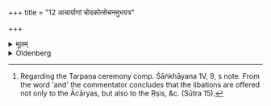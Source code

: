 +++
title = "12 आचार्याणां चोदकोत्सेचनमुभयत्र"

+++

<details><summary>मूलम्</summary>

आचार्याणां चोदकोत्सेचनमुभयत्र १२
</details>

<details><summary>Oldenberg</summary>

12. [^8]  And both times water libations are offered to the Ācāryas.


[^8]:  Regarding the Tarpaṇa ceremony comp. Śāṅkhāyana 1V, 9, s note. From the word 'and' the commentator concludes that the libations are offered not only to the Ācāryas, but also to the Ṛṣis, &c. (Sūtra 15).
</details>
